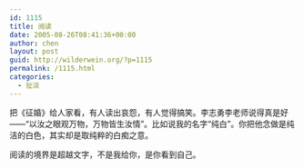 ```yaml
---
id: 1115
title: 阅读
date: 2005-08-26T08:41:36+00:00
author: chen
layout: post
guid: http://wilderwein.org/?p=1115
permalink: /1115.html
categories:
  - 扯淡
---
```

把《征婚》给人家看，有人读出哀怨，有人觉得搞笑。李志勇李老师说得真是好——“以汝之眼观万物，万物皆生汝情”。比如说我的名字“纯白”。你把他念做是纯洁的白色，其实却是取纯粹的白痴之意。

阅读的境界是超越文字，不是我给你，是你看到自己。